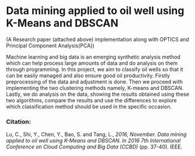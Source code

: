 # Data mining applied to oil well using K-Means and DBSCAN
(A Research paper (attached above) implementation along with OPTICS and Principal Component Analysis(PCA))

Machine learning and big data is an emerging synthetic analysis method which can help process large amounts of data and do analysis on them through programming. In this project, we aim to classify oil wells so that it can be easily managed and also ensure good oil productivity. Firstly preprocessing of the data and adjustment is done. Then we proceed with implementing the two clustering methods namely, K-means and DBSCAN. Lastly, we do analysis on the data, showing the results obtained using these two algorithms, compare the results and use the differences to explore which classification method should be used in the specific occasion.

### Citation:
Lu, C., Shi, Y., Chen, Y., Bao, S. and Tang, L., _2016, November. Data mining applied to oil well using K-Means and DBSCAN. In ​2016 7th International Conference on Cloud Computing and Big Data (CCBD)_ (pp. 37-40). IEEE.
